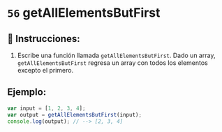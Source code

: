 # `56` getAllElementsButFirst

## 📝 Instrucciones:

1. Escribe una función llamada `getAllElementsButFirst`. Dado un array, `getAllElementsButFirst` regresa un array con todos los elementos excepto el primero.

## Ejemplo:

```Javascript
var input = [1, 2, 3, 4];
var output = getAllElementsButFirst(input);
console.log(output); // --> [2, 3, 4]
```